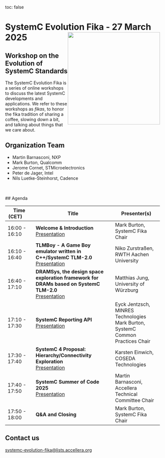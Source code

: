 toc: false

# SystemC Evolution Fika - 27 March 2025<img style="float: right; width:300px;" src="/images/scef.png">

## Workshop on the Evolution of SystemC Standards

The SystemC Evolution Fika is a series of online workshops to discuss the latest SystemC developments and applications. We refer to these workshops as *fikas*, to honor the fika tradition of sharing a coffee, slowing down a bit, and talking about things that we care about.

<!--
## Event information

Date: **27 March 2025**<br>
Time: **16:00 - 18:00 CEST**<br>
Location: Online, Virtual Workshop.

## Registration

*Registration will open soon*

Registration is free of charge. [Register here](https://form.jotform.com/250645321767964).

**NOTE**: After registration you will receive an email including meeting details to attend the online event.

-->
## Organization Team

 * Martin Barnasconi, NXP
 * Mark Burton, Qualcomm
 * Jerome Cornet, STMicroelectronics
 * Peter de Jager, Intel
 * Nils Luetke-Steinhorst, Cadence
<br>
<br>
## Agenda

| Time (CET)&nbsp;&nbsp;&nbsp;&nbsp;&nbsp;&nbsp; | Title | Presenter(s) |
| ------------- | ---------------- | -------------------------------- |
| 16:00 - 16:10 | **Welcome & Introduction**<br>[Presentation][intro] | Mark Burton, SystemC Fika Chair |
| 16:10 - 16:40 | **TLMBoy - A Game Boy emulator written in C++/SystemC TLM-2.0**<br>[Presentation][tlmboy] | Niko Zurstraßen, RWTH Aachen University |
| 16:40 - 17:10 | **DRAMSys, the design space exploration framework for DRAMs based on SystemC TLM-2.0**<br>[Presentation][dramsys] |  Matthias Jung, University of Würzburg |
| 17:10 - 17:30 | **SystemC Reporting API**<br>[Presentation][reporting] | Eyck Jentzsch, MINRES Technologies<br>Mark Burton, SystemC Common Practices Chair |
| 17:30 - 17:40 | **SystemC 4 Proposal: Hierarchy/Connectivity Exploration**<br>[Presentation][hierarchy] | Karsten Einwich, COSEDA Technologies |
| 17:40 - 17:50 | **SystemC Summer of Code  2025**<br>[Presentation][ssoc] | Martin Barnasconi, Accellera Technical Committee Chair |
| 17:50 - 18:00 | **Q&A and Closing** | Mark Burton, SystemC Fika Chair |

## Contact us

[systemc-evolution-fika@lists.accellera.org](mailto:systemc-evolution-fika@lists.accellera.org)

[intro]: https://workspace.accellera.org/document/dl/13494
[tlmboy]: https://workspace.accellera.org/document/dl/13490
[reporting]: https://workspace.accellera.org/document/dl/13488
[hierarchy]: https://workspace.accellera.org/document/dl/13489
[ssoc]: https://workspace.accellera.org/document/dl/13487
[dramsys]: https://workspace.accellera.org/document/dl/13497